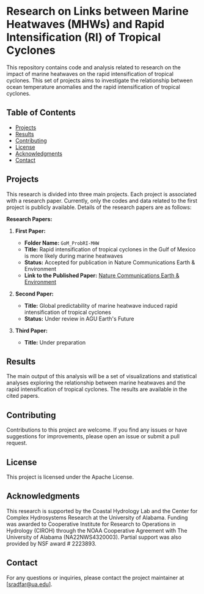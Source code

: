# Research on Links between Marine Heatwaves (MHWs) and Rapid Intensification (RI) of Tropical Cyclones

This repository contains code and analysis related to research on the impact of marine heatwaves on the rapid intensification of tropical cyclones. This set of projects aims to investigate the relationship between ocean temperature anomalies and the rapid intensification of tropical cyclones.

## Table of Contents

- [Projects](#projects)
- [Results](#results)
- [Contributing](#contributing)
- [License](#license)
- [Acknowledgments](#acknowledgments)
- [Contact](#contact)

## Projects

This research is divided into three main projects. Each project is associated with a research paper. Currently, only the codes and data related to the first project is publicly available. Details of the research papers are as follows:

**Research Papers:**

1. **First Paper:**
   - **Folder Name:** `GoM_ProbRI-MHW`
   - **Title:** Rapid intensification of tropical cyclones in the Gulf of Mexico is more likely during marine heatwaves
   - **Status:** Accepted for publication in Nature Communications Earth & Environment
   - **Link to the Published Paper:** [Nature Communications Earth & Environment](https://www.nature.com/collections/cgdbbcfjii#:~:text=Weather%20and%20climate%20extremes%20have%20become%20more%20frequent,and%20social%20%28in%29justice%20to%20biodiversity%20and%20ecosystem%20loss.)

2. **Second Paper:**
   - **Title:** Global predictability of marine heatwave induced rapid intensification of tropical cyclones
   - **Status:** Under review in AGU Earth's Future

3. **Third Paper:**
   - **Title:** Under preparation

## Results
The main output of this analysis will be a set of visualizations and statistical analyses exploring the relationship between marine heatwaves and the rapid intensification of tropical cyclones. The results are available in the cited papers.

## Contributing
Contributions to this project are welcome. If you find any issues or have suggestions for improvements, please open an issue or submit a pull request.

## License
This project is licensed under the Apache License.

## Acknowledgments
This research is supported by the Coastal Hydrology Lab and the Center for Complex Hydrosystems Research at the University of Alabama. Funding was awarded to Cooperative Institute for Research to Operations in Hydrology (CIROH) through the NOAA Cooperative Agreement with The University of Alabama (NA22NWS4320003). Partial support was also provided by NSF award # 2223893.

## Contact
For any questions or inquiries, please contact the project maintainer at [sradfar@ua.edu].
